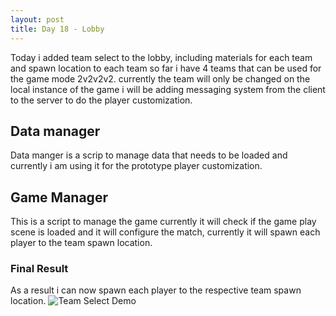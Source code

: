 ```yaml
---
layout: post
title: Day 18 - Lobby
---
```


Today i added team select to the lobby, including materials for each team and spawn location to each team so far i have 4 teams that can be used for the game mode 2v2v2v2.
currently the team will only be changed on the local instance of the game i will be adding messaging system from the client to the server to do the player customization.
## Data manager 
Data manger is a scrip to manage data that needs to be loaded and currently i am using it for the prototype player customization.

## Game Manager
This is a script to manage the game currently it will check if the game play scene is loaded and it will configure the match, currently it will spawn each player to the team spawn location.

### Final Result
As a result i can now spawn each player to the respective team spawn location.
<img src="/Summer2021WorkPlacementProject/images/Prototype/TeamSelect.gif" alt="Team Select Demo">